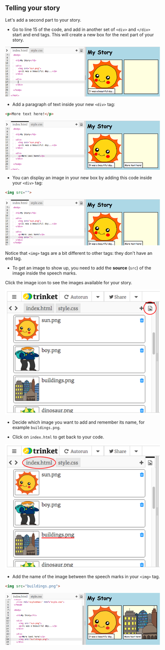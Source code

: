 ## Telling your story

Let's add a second part to your story.

+ Go to line 15 of the code, and add in another set of `<div>` and `</div>` start and end tags. This will create a new box for the next part of your story.

![لقطة شاشة](images/story-div.png)

+ Add a paragraph of text inside your new `<div>` tag:

```html
<p>More text here!</p>
```

![لقطة شاشة](images/story-paragraph.png)

+ You can display an image in your new box by adding this code inside your `<div>` tag:

```html
<img src="">
```

![لقطة الشاشة](images/story-img-tag.png)

Notice that `<img>` tags are a bit different to other tags: they don't have an end tag.

+ To get an image to show up, you need to add the **source** (`src`) of the image inside the speech marks.

Click the image icon to see the images available for your story.

![لقطة الشاشة](images/story-see-images.png)

+ Decide which image you want to add and remember its name, for example `buildings.png`.

+ Click on `index.html` to get back to your code.

![لقطة الشاشة](images/story-image-name.png)

+ Add the name of the image between the speech marks in your `<img>` tag.

```html
<img src="buildings.png">
```

![لقطة الشاشة](images/story-image-name-add.png)